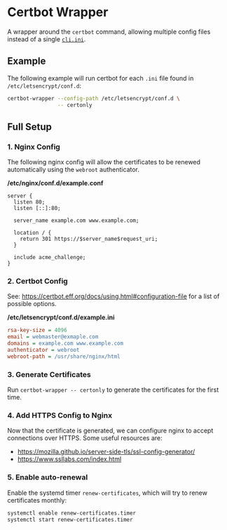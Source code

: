 # Certbot Wrapper

A wrapper around the `certbot` command, allowing multiple config files
instead of a single [`cli.ini`](https://certbot.eff.org/docs/using.html#configuration-file).

## Example

The following example will run certbot for each `.ini` file found in `/etc/letsencrypt/conf.d`:

```bash
certbot-wrapper --config-path /etc/letsencrypt/conf.d \
                -- certonly
```

## Full Setup

### 1. Nginx Config

The following nginx config will allow the certificates to be renewed automatically using the `webroot` authenticator. 

**/etc/nginx/conf.d/example.conf**
```nginx
server {
  listen 80;
  listen [::]:80;

  server_name example.com www.example.com;

  location / {
    return 301 https://$server_name$request_uri;
  }

  include acme_challenge;
}
```

### 2. Certbot Config

See: <https://certbot.eff.org/docs/using.html#configuration-file> for a list of possible options.

**/etc/letsencrypt/conf.d/example.ini**
```ini
rsa-key-size = 4096
email = webmaster@exmaple.com
domains = example.com www.example.com
authenticator = webroot
webroot-path = /usr/share/nginx/html
```

### 3. Generate Certificates

Run `certbot-wrapper -- certonly` to generate the certificates for the first time.

### 4. Add HTTPS Config to Nginx

Now that the certificate is generated, we can configure nginx to accept connections over HTTPS.
Some useful resources are:

- <https://mozilla.github.io/server-side-tls/ssl-config-generator/>
- <https://www.ssllabs.com/index.html>

### 5. Enable auto-renewal

Enable the systemd timer `renew-certificates`, which will try to renew certificates monthly:

```bash
systemctl enable renew-certificates.timer
systemctl start renew-certificates.timer
```
